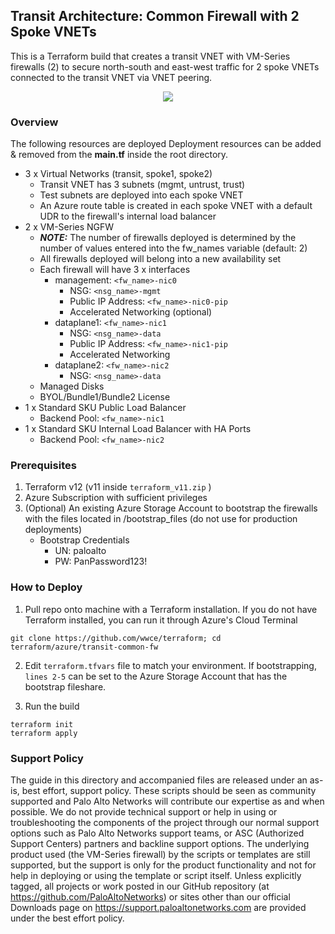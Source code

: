 ## Transit Architecture: Common Firewall with 2 Spoke VNETs
This is a Terraform build that creates a transit VNET with VM-Series firewalls (2) to secure north-south and east-west traffic for 2 spoke VNETs connected to the transit VNET via VNET peering.

<p align="center">
<img src="https://raw.githubusercontent.com/wwce/terraform/master/azure/transit-common-fw/diagram.png">
</p>

### Overview
The following resources are deployed  Deployment resources can be added & removed from the **main.tf** inside the root directory.
* 3 x Virtual Networks (transit, spoke1, spoke2)
    * Transit VNET has 3 subnets (mgmt, untrust, trust)
    * Test subnets are deployed into each spoke VNET
    * An Azure route table is created in each spoke VNET with a default UDR to the firewall's internal load balancer
* 2 x VM-Series NGFW 
    * ***NOTE:*** The number of firewalls deployed is determined by the number of values entered into the fw_names variable (default: 2)
    * All firewalls deployed will belong into a new availability set
    * Each firewall will have 3 x interfaces
        * management: `<fw_name>-nic0`
            * NSG: `<nsg_name>-mgmt`
            * Public IP Address: `<fw_name>-nic0-pip`
            * Accelerated Networking (optional)
        * dataplane1: `<fw_name>-nic1`
            * NSG: `<nsg_name>-data` 
            * Public IP Address: `<fw_name>-nic1-pip`
            * Accelerated Networking
        * dataplane2: `<fw_name>-nic2`
            * NSG: `<nsg_name>-data`  
    * Managed Disks
    * BYOL/Bundle1/Bundle2 License
* 1 x Standard SKU Public Load Balancer
    *  Backend Pool: `<fw_name>-nic1`
* 1 x Standard SKU Internal Load Balancer with HA Ports
    *  Backend Pool: `<fw_name>-nic2`

### Prerequisites 
1. Terraform v12 (v11 inside `terraform_v11.zip` )
2. Azure Subscription with sufficient privileges
3. (Optional) An existing Azure Storage Account to bootstrap the firewalls with the files located in /bootstrap_files (do not use for production deployments)
    * Bootstrap Credentials
        * UN: paloalto
        * PW: PanPassword123!

### How to Deploy
1.  Pull repo onto machine with a Terraform installation.  If you do not have Terraform installed, you can run it through Azure's Cloud Terminal 
```
git clone https://github.com/wwce/terraform; cd terraform/azure/transit-common-fw
```

2.  Edit `terraform.tfvars` file to match your environment.  If bootstrapping, `lines 2-5` can be set to the Azure Storage Account that has the bootstrap fileshare.  

3.  Run the build
```
terraform init
terraform apply
```

### Support Policy
The guide in this directory and accompanied files are released under an as-is, best effort, support policy. These scripts should be seen as community supported and Palo Alto Networks will contribute our expertise as and when possible. We do not provide technical support or help in using or troubleshooting the components of the project through our normal support options such as Palo Alto Networks support teams, or ASC (Authorized Support Centers) partners and backline support options. The underlying product used (the VM-Series firewall) by the scripts or templates are still supported, but the support is only for the product functionality and not for help in deploying or using the template or script itself.
Unless explicitly tagged, all projects or work posted in our GitHub repository (at https://github.com/PaloAltoNetworks) or sites other than our official Downloads page on https://support.paloaltonetworks.com are provided under the best effort policy.
